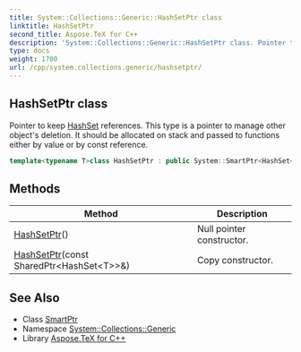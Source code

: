 ```yaml
---
title: System::Collections::Generic::HashSetPtr class
linktitle: HashSetPtr
second_title: Aspose.TeX for C++
description: 'System::Collections::Generic::HashSetPtr class. Pointer to keep HashSet references. This type is a pointer to manage other object''s deletion. It should be allocated on stack and passed to functions either by value or by const reference in C++.'
type: docs
weight: 1700
url: /cpp/system.collections.generic/hashsetptr/
---
```

## HashSetPtr class


Pointer to keep [HashSet](../hashset/) references. This type is a pointer to manage other object's deletion. It should be allocated on stack and passed to functions either by value or by const reference.

```cpp
template<typename T>class HashSetPtr : public System::SmartPtr<HashSet<T>>
```

## Methods

| Method | Description |
| --- | --- |
| [HashSetPtr](./hashsetptr/)() | Null pointer constructor. |
| [HashSetPtr](./hashsetptr/)(const SharedPtr\<HashSet\<T\>\>\&) | Copy constructor. |

## See Also

* Class [SmartPtr](../../system/smartptr/)
* Namespace [System::Collections::Generic](../)
* Library [Aspose.TeX for C++](../../)
